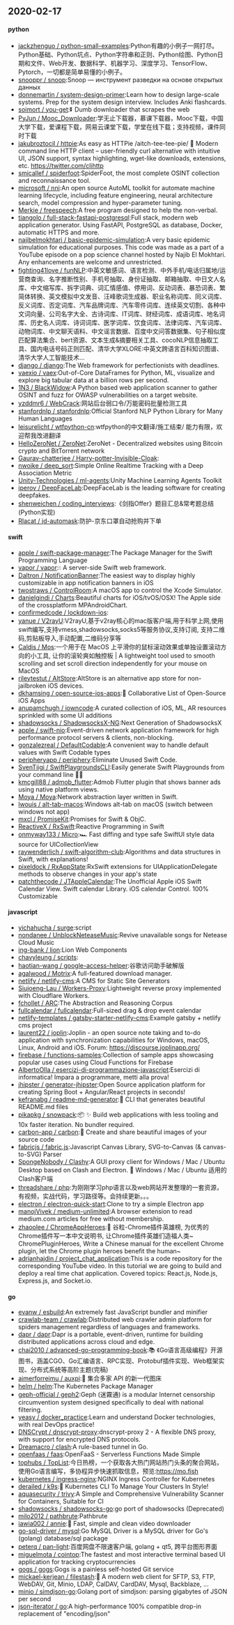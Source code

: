 ## 2020-02-17

#### python
* [jackzhenguo / python-small-examples](https://github.com/jackzhenguo/python-small-examples):Python有趣的小例子一网打尽。Python基础、Python坑点、Python字符串和正则、Python绘图、Python日期和文件、Web开发、数据科学、机器学习、深度学习、TensorFlow、Pytorch，一切都是简单易懂的小例子。
* [snooppr / snoop](https://github.com/snooppr/snoop):Snoop — инструмент разведки на основе открытых данных
* [donnemartin / system-design-primer](https://github.com/donnemartin/system-design-primer):Learn how to design large-scale systems. Prep for the system design interview. Includes Anki flashcards.
* [soimort / you-get](https://github.com/soimort/you-get):⏬
Dumb downloader that scrapes the web
* [PyJun / Mooc_Downloader](https://github.com/PyJun/Mooc_Downloader):学无止下载器，慕课下载器，Mooc下载，中国大学下载，爱课程下载，网易云课堂下载，学堂在线下载；支持视频，课件同时下载
* [jakubroztocil / httpie](https://github.com/jakubroztocil/httpie):As easy as HTTPie /aitch-tee-tee-pie/ 🥧 Modern command line HTTP client – user-friendly curl alternative with intuitive UI, JSON support, syntax highlighting, wget-like downloads, extensions, etc. https://twitter.com/clihttp
* [smicallef / spiderfoot](https://github.com/smicallef/spiderfoot):SpiderFoot, the most complete OSINT collection and reconnaissance tool.
* [microsoft / nni](https://github.com/microsoft/nni):An open source AutoML toolkit for automate machine learning lifecycle, including feature engineering, neural architecture search, model compression and hyper-parameter tuning.
* [Merkie / freespeech](https://github.com/Merkie/freespeech):A free program designed to help the non-verbal.
* [tiangolo / full-stack-fastapi-postgresql](https://github.com/tiangolo/full-stack-fastapi-postgresql):Full stack, modern web application generator. Using FastAPI, PostgreSQL as database, Docker, automatic HTTPS and more.
* [najibelmokhtari / basic-epidemic-simulation](https://github.com/najibelmokhtari/basic-epidemic-simulation):A very basic epidemic simulation for educational purposes. This code was made as a part of a YouTube episode on a pop science channel hosted by Najib El Mokhtari. Any enhancements are welcome and unrestricted.
* [fighting41love / funNLP](https://github.com/fighting41love/funNLP):中英文敏感词、语言检测、中外手机/电话归属地/运营商查询、名字推断性别、手机号抽取、身份证抽取、邮箱抽取、中日文人名库、中文缩写库、拆字词典、词汇情感值、停用词、反动词表、暴恐词表、繁简体转换、英文模拟中文发音、汪峰歌词生成器、职业名称词库、同义词库、反义词库、否定词库、汽车品牌词库、汽车零件词库、连续英文切割、各种中文词向量、公司名字大全、古诗词库、IT词库、财经词库、成语词库、地名词库、历史名人词库、诗词词库、医学词库、饮食词库、法律词库、汽车词库、动物词库、中文聊天语料、中文谣言数据、百度中文问答数据集、句子相似度匹配算法集合、bert资源、文本生成&摘要相关工具、cocoNLP信息抽取工具、国内电话号码正则匹配、清华大学XLORE:中英文跨语言百科知识图谱、清华大学人工智能技术…
* [django / django](https://github.com/django/django):The Web framework for perfectionists with deadlines.
* [vaexio / vaex](https://github.com/vaexio/vaex):Out-of-Core DataFrames for Python, ML, visualize and explore big tabular data at a billion rows per second.
* [1N3 / BlackWidow](https://github.com/1N3/BlackWidow):A Python based web application scanner to gather OSINT and fuzz for OWASP vulnerabilities on a target website.
* [yzddmr6 / WebCrack](https://github.com/yzddmr6/WebCrack):网站后台弱口令/万能密码批量检测工具
* [stanfordnlp / stanfordnlp](https://github.com/stanfordnlp/stanfordnlp):Official Stanford NLP Python Library for Many Human Languages
* [leisurelicht / wtfpython-cn](https://github.com/leisurelicht/wtfpython-cn):wtfpython的中文翻译/施工结束/ 能力有限，欢迎帮我改进翻译
* [HelloZeroNet / ZeroNet](https://github.com/HelloZeroNet/ZeroNet):ZeroNet - Decentralized websites using Bitcoin crypto and BitTorrent network
* [Gaurav-chatterjee / Harry-potter-Invisible-Cloak](https://github.com/Gaurav-chatterjee/Harry-potter-Invisible-Cloak):
* [nwojke / deep_sort](https://github.com/nwojke/deep_sort):Simple Online Realtime Tracking with a Deep Association Metric
* [Unity-Technologies / ml-agents](https://github.com/Unity-Technologies/ml-agents):Unity Machine Learning Agents Toolkit
* [iperov / DeepFaceLab](https://github.com/iperov/DeepFaceLab):DeepFaceLab is the leading software for creating deepfakes.
* [shenweichen / coding_interviews](https://github.com/shenweichen/coding_interviews):《剑指Offer》题目汇总&常考题总结(Python实现)
* [Rlacat / jd-automask](https://github.com/Rlacat/jd-automask):防护-京东口罩自动抢购并下单

#### swift
* [apple / swift-package-manager](https://github.com/apple/swift-package-manager):The Package Manager for the Swift Programming Language
* [vapor / vapor](https://github.com/vapor/vapor):💧
A server-side Swift web framework.
* [Daltron / NotificationBanner](https://github.com/Daltron/NotificationBanner):The easiest way to display highly customizable in app notification banners in iOS
* [twostraws / ControlRoom](https://github.com/twostraws/ControlRoom):A macOS app to control the Xcode Simulator.
* [danielgindi / Charts](https://github.com/danielgindi/Charts):Beautiful charts for iOS/tvOS/OSX! The Apple side of the crossplatform MPAndroidChart.
* [confirmedcode / lockdown-ios](https://github.com/confirmedcode/lockdown-ios):
* [yanue / V2rayU](https://github.com/yanue/V2rayU):V2rayU,基于v2ray核心的mac版客户端,用于科学上网,使用swift编写,支持vmess,shadowsocks,socks5等服务协议,支持订阅, 支持二维码,剪贴板导入,手动配置,二维码分享等
* [Caldis / Mos](https://github.com/Caldis/Mos):一个用于在 MacOS 上平滑你的鼠标滚动效果或单独设置滚动方向的小工具, 让你的滚轮爽如触控板 | A lightweight tool used to smooth scrolling and set scroll direction independently for your mouse on MacOS
* [rileytestut / AltStore](https://github.com/rileytestut/AltStore):AltStore is an alternative app store for non-jailbroken iOS devices.
* [dkhamsing / open-source-ios-apps](https://github.com/dkhamsing/open-source-ios-apps):📱
Collaborative List of Open-Source iOS Apps
* [anupamchugh / iowncode](https://github.com/anupamchugh/iowncode):A curated collection of iOS, ML, AR resources sprinkled with some UI additions
* [shadowsocks / ShadowsocksX-NG](https://github.com/shadowsocks/ShadowsocksX-NG):Next Generation of ShadowsocksX
* [apple / swift-nio](https://github.com/apple/swift-nio):Event-driven network application framework for high performance protocol servers & clients, non-blocking.
* [gonzalezreal / DefaultCodable](https://github.com/gonzalezreal/DefaultCodable):A convenient way to handle default values with Swift Codable types
* [peripheryapp / periphery](https://github.com/peripheryapp/periphery):Eliminate Unused Swift Code.
* [SvenTiigi / SwiftPlaygroundsCLI](https://github.com/SvenTiigi/SwiftPlaygroundsCLI):Easily generate Swift Playgrounds from your command line
👨‍💻
* [kmcgill88 / admob_flutter](https://github.com/kmcgill88/admob_flutter):Admob Flutter plugin that shows banner ads using native platform views.
* [Moya / Moya](https://github.com/Moya/Moya):Network abstraction layer written in Swift.
* [lwouis / alt-tab-macos](https://github.com/lwouis/alt-tab-macos):Windows alt-tab on macOS (switch between windows not app)
* [mxcl / PromiseKit](https://github.com/mxcl/PromiseKit):Promises for Swift & ObjC.
* [ReactiveX / RxSwift](https://github.com/ReactiveX/RxSwift):Reactive Programming in Swift
* [onmyway133 / Micro](https://github.com/onmyway133/Micro):🏎
Fast diffing and type safe SwiftUI style data source for UICollectionView
* [raywenderlich / swift-algorithm-club](https://github.com/raywenderlich/swift-algorithm-club):Algorithms and data structures in Swift, with explanations!
* [pixeldock / RxAppState](https://github.com/pixeldock/RxAppState):RxSwift extensions for UIApplicationDelegate methods to observe changes in your app's state
* [patchthecode / JTAppleCalendar](https://github.com/patchthecode/JTAppleCalendar):The Unofficial Apple iOS Swift Calendar View. Swift calendar Library. iOS calendar Control. 100% Customizable

#### javascript
* [yichahucha / surge](https://github.com/yichahucha/surge):script
* [nondanee / UnblockNeteaseMusic](https://github.com/nondanee/UnblockNeteaseMusic):Revive unavailable songs for Netease Cloud Music
* [ing-bank / lion](https://github.com/ing-bank/lion):Lion Web Components
* [chavyleung / scripts](https://github.com/chavyleung/scripts):
* [haotian-wang / google-access-helper](https://github.com/haotian-wang/google-access-helper):谷歌访问助手破解版
* [agalwood / Motrix](https://github.com/agalwood/Motrix):A full-featured download manager.
* [netlify / netlify-cms](https://github.com/netlify/netlify-cms):A CMS for Static Site Generators
* [Siujoeng-Lau / Workers-Proxy](https://github.com/Siujoeng-Lau/Workers-Proxy):Lightweight reverse proxy implemented with Cloudflare Workers.
* [fchollet / ARC](https://github.com/fchollet/ARC):The Abstraction and Reasoning Corpus
* [fullcalendar / fullcalendar](https://github.com/fullcalendar/fullcalendar):Full-sized drag & drop event calendar
* [netlify-templates / gatsby-starter-netlify-cms](https://github.com/netlify-templates/gatsby-starter-netlify-cms):Example gatsby + netlify cms project
* [laurent22 / joplin](https://github.com/laurent22/joplin):Joplin - an open source note taking and to-do application with synchronization capabilities for Windows, macOS, Linux, Android and iOS. Forum: https://discourse.joplinapp.org/
* [firebase / functions-samples](https://github.com/firebase/functions-samples):Collection of sample apps showcasing popular use cases using Cloud Functions for Firebase
* [AlbertoOlla / esercizi-di-programmazione-javascript](https://github.com/AlbertoOlla/esercizi-di-programmazione-javascript):Esercizi di informatica! Impara a programmare, metti alla prova!
* [jhipster / generator-jhipster](https://github.com/jhipster/generator-jhipster):Open Source application platform for creating Spring Boot + Angular/React projects in seconds!
* [kefranabg / readme-md-generator](https://github.com/kefranabg/readme-md-generator):📄
CLI that generates beautiful README.md files
* [pikapkg / snowpack](https://github.com/pikapkg/snowpack):📦
✨
Build web applications with less tooling and 10x faster iteration. No bundler required.
* [carbon-app / carbon](https://github.com/carbon-app/carbon):🎨
Create and share beautiful images of your source code
* [fabricjs / fabric.js](https://github.com/fabricjs/fabric.js):Javascript Canvas Library, SVG-to-Canvas (& canvas-to-SVG) Parser
* [SpongeNobody / Clashy](https://github.com/SpongeNobody/Clashy):A GUI proxy client for Windows / Mac / Ubuntu Desktop based on Clash and Electron.
🛫
Windows / Mac / Ubuntu 适用的Clash客户端
* [threadshare / php](https://github.com/threadshare/php):为刚刚学习php语言以及web网站开发整理的一套资源，有视频，实战代码，学习路径等。会持续更新。。。
* [electron / electron-quick-start](https://github.com/electron/electron-quick-start):Clone to try a simple Electron app
* [manojVivek / medium-unlimited](https://github.com/manojVivek/medium-unlimited):A browser extension to read medium.com articles for free without membership.
* [zhaoolee / ChromeAppHeroes](https://github.com/zhaoolee/ChromeAppHeroes):🌈
谷粒-Chrome插件英雄榜, 为优秀的Chrome插件写一本中文说明书, 让Chrome插件英雄们造福人类~ ChromePluginHeroes, Write a Chinese manual for the excellent Chrome plugin, let the Chrome plugin heroes benefit the human~
* [adrianhajdin / project_chat_application](https://github.com/adrianhajdin/project_chat_application):This is a code repository for the corresponding YouTube video. In this tutorial we are going to build and deploy a real time chat application. Covered topics: React.js, Node.js, Express.js, and Socket.io.

#### go
* [evanw / esbuild](https://github.com/evanw/esbuild):An extremely fast JavaScript bundler and minifier
* [crawlab-team / crawlab](https://github.com/crawlab-team/crawlab):Distributed web crawler admin platform for spiders management regardless of languages and frameworks.
* [dapr / dapr](https://github.com/dapr/dapr):Dapr is a portable, event-driven, runtime for building distributed applications across cloud and edge.
* [chai2010 / advanced-go-programming-book](https://github.com/chai2010/advanced-go-programming-book):📚
《Go语言高级编程》开源图书，涵盖CGO、Go汇编语言、RPC实现、Protobuf插件实现、Web框架实现、分布式系统等高阶主题(完稿)
* [aimerforreimu / auxpi](https://github.com/aimerforreimu/auxpi):🍭
集合多家 API 的新一代图床
* [helm / helm](https://github.com/helm/helm):The Kubernetes Package Manager
* [geph-official / geph2](https://github.com/geph-official/geph2):Geph (迷霧通) is a modular Internet censorship circumvention system designed specifically to deal with national filtering.
* [yeasy / docker_practice](https://github.com/yeasy/docker_practice):Learn and understand Docker technologies, with real DevOps practice!
* [DNSCrypt / dnscrypt-proxy](https://github.com/DNSCrypt/dnscrypt-proxy):dnscrypt-proxy 2 - A flexible DNS proxy, with support for encrypted DNS protocols.
* [Dreamacro / clash](https://github.com/Dreamacro/clash):A rule-based tunnel in Go.
* [openfaas / faas](https://github.com/openfaas/faas):OpenFaaS - Serverless Functions Made Simple
* [tophubs / TopList](https://github.com/tophubs/TopList):今日热榜，一个获取各大热门网站热门头条的聚合网站，使用Go语言编写，多协程异步快速抓取信息，预览:https://mo.fish
* [kubernetes / ingress-nginx](https://github.com/kubernetes/ingress-nginx):NGINX Ingress Controller for Kubernetes
* [derailed / k9s](https://github.com/derailed/k9s):🐶
Kubernetes CLI To Manage Your Clusters In Style!
* [aquasecurity / trivy](https://github.com/aquasecurity/trivy):A Simple and Comprehensive Vulnerability Scanner for Containers, Suitable for CI
* [shadowsocks / shadowsocks-go](https://github.com/shadowsocks/shadowsocks-go):go port of shadowsocks (Deprecated)
* [milo2012 / pathbrute](https://github.com/milo2012/pathbrute):Pathbrute
* [iawia002 / annie](https://github.com/iawia002/annie):👾
Fast, simple and clean video downloader
* [go-sql-driver / mysql](https://github.com/go-sql-driver/mysql):Go MySQL Driver is a MySQL driver for Go's (golang) database/sql package
* [peterq / pan-light](https://github.com/peterq/pan-light):百度网盘不限速客户端, golang + qt5, 跨平台图形界面
* [miguelmota / cointop](https://github.com/miguelmota/cointop):The fastest and most interactive terminal based UI application for tracking cryptocurrencies
* [gogs / gogs](https://github.com/gogs/gogs):Gogs is a painless self-hosted Git service
* [mickael-kerjean / filestash](https://github.com/mickael-kerjean/filestash):🦄
A modern web client for SFTP, S3, FTP, WebDAV, Git, Minio, LDAP, CalDAV, CardDAV, Mysql, Backblaze, ...
* [minio / simdjson-go](https://github.com/minio/simdjson-go):Golang port of simdjson: parsing gigabytes of JSON per second
* [json-iterator / go](https://github.com/json-iterator/go):A high-performance 100% compatible drop-in replacement of "encoding/json"
